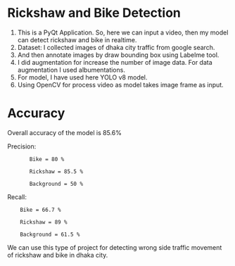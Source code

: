# Rickshaw and Bike Detection

1. This is a PyQt Application. So, here we can input a video, then my model can detect rickshaw and bike in realtime. 
2. Dataset: I collected images of dhaka city traffic from google search.
3. And then annotate images by draw bounding box using Labelme tool.
4. I did augmentation for increase the number of image data. For data augmentation I used albumentations.
5. For model, I have used here YOLO v8 model.
6. Using OpenCV for process video as model takes image frame as input.


# Accuracy
Overall accuracy of the model is 85.6%

Precision: 
           
           Bike = 80 %

           Rickshaw = 85.5 %
           
           Background = 50 %
           
Recall: 
           
        Bike = 66.7 %

        Rickshaw = 89 %
        
        Background = 61.5 %


We can use this type of project for detecting wrong side traffic movement of rickshaw and bike in dhaka city.        
